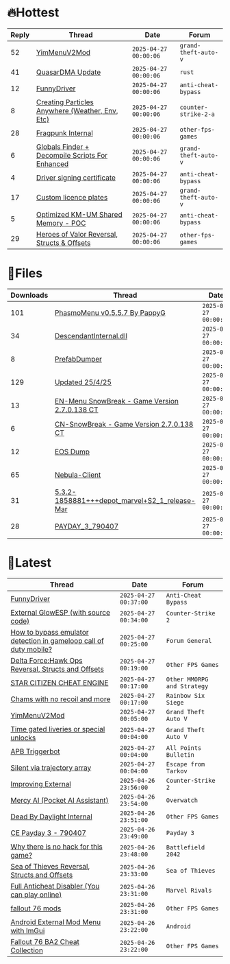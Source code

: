 # 🔥Hottest
|Reply|Thread|Date|Forum|
|-----|------|----|-----|
|52|[YimMenuV2Mod](https://%75%6E%6B%6E%6F%77%6E%63%68%65%61%74%73.%6D%65/%66%6F%72%75%6D/grand-theft-auto-v/697581-yimmenuv2mod.html)|`2025-04-27 00:00:06`|`grand-theft-auto-v`|
|41|[QuasarDMA Update](https://%75%6E%6B%6E%6F%77%6E%63%68%65%61%74%73.%6D%65/%66%6F%72%75%6D/rust/697510-quasardma-update.html)|`2025-04-27 00:00:06`|`rust`|
|12|[FunnyDriver](https://%75%6E%6B%6E%6F%77%6E%63%68%65%61%74%73.%6D%65/%66%6F%72%75%6D/anti-cheat-bypass/697911-funnydriver.html)|`2025-04-27 00:00:06`|`anti-cheat-bypass`|
|8|[Creating Particles Anywhere &#40;Weather, Env, Etc&#41;](https://%75%6E%6B%6E%6F%77%6E%63%68%65%61%74%73.%6D%65/%66%6F%72%75%6D/counter-strike-2-a/697184-creating-particles-weather-env-etc.html)|`2025-04-27 00:00:06`|`counter-strike-2-a`|
|28|[Fragpunk Internal](https://%75%6E%6B%6E%6F%77%6E%63%68%65%61%74%73.%6D%65/%66%6F%72%75%6D/other-fps-games/697941-fragpunk-internal.html)|`2025-04-27 00:00:06`|`other-fps-games`|
|6|[Globals Finder &#43; Decompile Scripts For Enhanced](https://%75%6E%6B%6E%6F%77%6E%63%68%65%61%74%73.%6D%65/%66%6F%72%75%6D/grand-theft-auto-v/697235-globals-finder-decompile-scripts-enhanced.html)|`2025-04-27 00:00:06`|`grand-theft-auto-v`|
|4|[Driver signing certificate](https://%75%6E%6B%6E%6F%77%6E%63%68%65%61%74%73.%6D%65/%66%6F%72%75%6D/anti-cheat-bypass/697690-driver-signing-certificate.html)|`2025-04-27 00:00:06`|`anti-cheat-bypass`|
|17|[Custom licence plates](https://%75%6E%6B%6E%6F%77%6E%63%68%65%61%74%73.%6D%65/%66%6F%72%75%6D/grand-theft-auto-v/697185-custom-licence-plates.html)|`2025-04-27 00:00:06`|`grand-theft-auto-v`|
|5|[Optimized KM&#45;UM Shared Memory &#45; POC](https://%75%6E%6B%6E%6F%77%6E%63%68%65%61%74%73.%6D%65/%66%6F%72%75%6D/anti-cheat-bypass/697488-optimized-km-um-shared-memory-poc.html)|`2025-04-27 00:00:06`|`anti-cheat-bypass`|
|29|[Heroes of Valor Reversal, Structs & Offsets](https://%75%6E%6B%6E%6F%77%6E%63%68%65%61%74%73.%6D%65/%66%6F%72%75%6D/other-fps-games/697486-heroes-valor-reversal-structs-offsets.html)|`2025-04-27 00:00:06`|`other-fps-games`|
# 📄Files
|Downloads|Thread|Date|
|---------|------|----|
|101|[PhasmoMenu v0&#46;5&#46;5&#46;7 By PappyG](https://%75%6E%6B%6E%6F%77%6E%63%68%65%61%74%73.%6D%65/%66%6F%72%75%6D/downloads.php?do=file&id=49547)|`2025-04-27 00:00:06`|
|34|[DescendantInternal&#46;dll](https://%75%6E%6B%6E%6F%77%6E%63%68%65%61%74%73.%6D%65/%66%6F%72%75%6D/downloads.php?do=file&id=49542)|`2025-04-27 00:00:06`|
|8|[PrefabDumper](https://%75%6E%6B%6E%6F%77%6E%63%68%65%61%74%73.%6D%65/%66%6F%72%75%6D/downloads.php?do=file&id=49540)|`2025-04-27 00:00:06`|
|129|[Updated 25/4/25](https://%75%6E%6B%6E%6F%77%6E%63%68%65%61%74%73.%6D%65/%66%6F%72%75%6D/downloads.php?do=file&id=49535)|`2025-04-27 00:00:06`|
|13|[EN&#45;Menu SnowBreak &#45; Game Version 2&#46;7&#46;0&#46;138 CT](https://%75%6E%6B%6E%6F%77%6E%63%68%65%61%74%73.%6D%65/%66%6F%72%75%6D/downloads.php?do=file&id=49531)|`2025-04-27 00:00:06`|
|6|[CN&#45;SnowBreak &#45; Game Version 2&#46;7&#46;0&#46;138   CT](https://%75%6E%6B%6E%6F%77%6E%63%68%65%61%74%73.%6D%65/%66%6F%72%75%6D/downloads.php?do=file&id=49530)|`2025-04-27 00:00:06`|
|12|[EOS Dump](https://%75%6E%6B%6E%6F%77%6E%63%68%65%61%74%73.%6D%65/%66%6F%72%75%6D/downloads.php?do=file&id=49529)|`2025-04-27 00:00:06`|
|65|[Nebula&#45;Client](https://%75%6E%6B%6E%6F%77%6E%63%68%65%61%74%73.%6D%65/%66%6F%72%75%6D/downloads.php?do=file&id=49527)|`2025-04-27 00:00:06`|
|31|[5&#46;3&#46;2&#45;1858881&#43;&#43;&#43;depot&#95;marvel&#43;S2&#95;1&#95;release&#45;Mar](https://%75%6E%6B%6E%6F%77%6E%63%68%65%61%74%73.%6D%65/%66%6F%72%75%6D/downloads.php?do=file&id=49522)|`2025-04-27 00:00:06`|
|28|[PAYDAY&#95;3&#95;790407](https://%75%6E%6B%6E%6F%77%6E%63%68%65%61%74%73.%6D%65/%66%6F%72%75%6D/downloads.php?do=file&id=49519)|`2025-04-27 00:00:06`|
# 💬Latest
|Thread|Date|Forum|
|------|----|-----|
|[FunnyDriver](https://%75%6E%6B%6E%6F%77%6E%63%68%65%61%74%73.%6D%65/%66%6F%72%75%6D/anti-cheat-bypass/697911-funnydriver.html)|`2025-04-27 00:37:00`|`Anti-Cheat Bypass`|
|[External GlowESP &#40;with source code&#41;](https://%75%6E%6B%6E%6F%77%6E%63%68%65%61%74%73.%6D%65/%66%6F%72%75%6D/counter-strike-2-a/694365-external-glowesp-source-code.html)|`2025-04-27 00:34:00`|`Counter-Strike 2`|
|[How to bypass emulator detection in gameloop call of duty mobile?](https://%75%6E%6B%6E%6F%77%6E%63%68%65%61%74%73.%6D%65/%66%6F%72%75%6D/forum-general/691449-bypass-emulator-detection-gameloop-call-duty-mobile.html)|`2025-04-27 00:25:00`|`Forum General`|
|[Delta Force:Hawk Ops Reversal, Structs and Offsets](https://%75%6E%6B%6E%6F%77%6E%63%68%65%61%74%73.%6D%65/%66%6F%72%75%6D/other-fps-games/653290-delta-force-hawk-ops-reversal-structs-offsets.html)|`2025-04-27 00:19:00`|`Other FPS Games`|
|[STAR CITIZEN CHEAT ENGINE](https://%75%6E%6B%6E%6F%77%6E%63%68%65%61%74%73.%6D%65/%66%6F%72%75%6D/other-mmorpg-and-strategy/686927-star-citizen-cheat-engine.html)|`2025-04-27 00:17:00`|`Other MMORPG and Strategy`|
|[Chams with no recoil and more](https://%75%6E%6B%6E%6F%77%6E%63%68%65%61%74%73.%6D%65/%66%6F%72%75%6D/rainbow-six-siege/682715-chams-recoil.html)|`2025-04-27 00:17:00`|`Rainbow Six Siege`|
|[YimMenuV2Mod](https://%75%6E%6B%6E%6F%77%6E%63%68%65%61%74%73.%6D%65/%66%6F%72%75%6D/grand-theft-auto-v/697581-yimmenuv2mod.html)|`2025-04-27 00:05:00`|`Grand Theft Auto V`|
|[Time gated liveries or special unlocks](https://%75%6E%6B%6E%6F%77%6E%63%68%65%61%74%73.%6D%65/%66%6F%72%75%6D/grand-theft-auto-v/697999-time-gated-liveries-special-unlocks.html)|`2025-04-27 00:04:00`|`Grand Theft Auto V`|
|[APB Triggerbot](https://%75%6E%6B%6E%6F%77%6E%63%68%65%61%74%73.%6D%65/%66%6F%72%75%6D/all-points-bulletin/493164-apb-triggerbot.html)|`2025-04-27 00:04:00`|`All Points Bulletin`|
|[Silent via trajectory array](https://%75%6E%6B%6E%6F%77%6E%63%68%65%61%74%73.%6D%65/%66%6F%72%75%6D/escape-from-tarkov/698042-silent-via-trajectory-array.html)|`2025-04-27 00:04:00`|`Escape from Tarkov`|
|[Improving External](https://%75%6E%6B%6E%6F%77%6E%63%68%65%61%74%73.%6D%65/%66%6F%72%75%6D/counter-strike-2-a/698263-improving-external.html)|`2025-04-26 23:56:00`|`Counter-Strike 2`|
|[Mercy AI &#40;Pocket AI Assistant&#41;](https://%75%6E%6B%6E%6F%77%6E%63%68%65%61%74%73.%6D%65/%66%6F%72%75%6D/overwatch/638038-mercy-ai-pocket-ai-assistant.html)|`2025-04-26 23:54:00`|`Overwatch`|
|[Dead By Daylight Internal](https://%75%6E%6B%6E%6F%77%6E%63%68%65%61%74%73.%6D%65/%66%6F%72%75%6D/other-fps-games/694248-dead-daylight-internal.html)|`2025-04-26 23:51:00`|`Other FPS Games`|
|[CE Payday 3 &#45; 790407](https://%75%6E%6B%6E%6F%77%6E%63%68%65%61%74%73.%6D%65/%66%6F%72%75%6D/payday-3-a/697955-ce-payday-3-790407-a.html)|`2025-04-26 23:49:00`|`Payday 3`|
|[Why there is no hack for this game?](https://%75%6E%6B%6E%6F%77%6E%63%68%65%61%74%73.%6D%65/%66%6F%72%75%6D/battlefield-2042-a/597118-hack-game.html)|`2025-04-26 23:48:00`|`Battlefield 2042`|
|[Sea of Thieves Reversal, Structs and Offsets](https://%75%6E%6B%6E%6F%77%6E%63%68%65%61%74%73.%6D%65/%66%6F%72%75%6D/sea-of-thieves/278391-sea-thieves-reversal-structs-offsets.html)|`2025-04-26 23:33:00`|`Sea of Thieves`|
|[Full Anticheat Disabler &#40;You can play online&#41;](https://%75%6E%6B%6E%6F%77%6E%63%68%65%61%74%73.%6D%65/%66%6F%72%75%6D/marvel-rivals/687866-anticheat-disabler-play-online.html)|`2025-04-26 23:31:00`|`Marvel Rivals`|
|[fallout 76 mods](https://%75%6E%6B%6E%6F%77%6E%63%68%65%61%74%73.%6D%65/%66%6F%72%75%6D/other-fps-games/637757-fallout-76-mods.html)|`2025-04-26 23:31:00`|`Other FPS Games`|
|[Android External Mod Menu with ImGui](https://%75%6E%6B%6E%6F%77%6E%63%68%65%61%74%73.%6D%65/%66%6F%72%75%6D/android/698307-android-external-mod-menu-imgui.html)|`2025-04-26 23:22:00`|`Android`|
|[Fallout 76 BA2 Cheat Collection](https://%75%6E%6B%6E%6F%77%6E%63%68%65%61%74%73.%6D%65/%66%6F%72%75%6D/other-fps-games/519969-fallout-76-ba2-cheat-collection.html)|`2025-04-26 23:22:00`|`Other FPS Games`|
